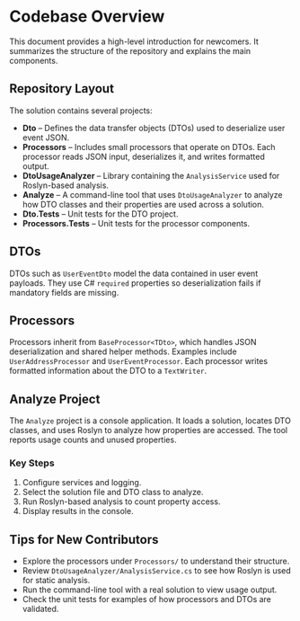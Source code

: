 # Codebase Overview

This document provides a high-level introduction for newcomers. It summarizes the structure of the repository and explains the main components.

## Repository Layout

The solution contains several projects:

- **Dto** – Defines the data transfer objects (DTOs) used to deserialize user event JSON.
- **Processors** – Includes small processors that operate on DTOs. Each processor reads JSON input, deserializes it, and writes formatted output.
- **DtoUsageAnalyzer** – Library containing the `AnalysisService` used for Roslyn-based analysis.
- **Analyze** – A command-line tool that uses `DtoUsageAnalyzer` to analyze how DTO classes and their properties are used across a solution.
- **Dto.Tests** – Unit tests for the DTO project.
- **Processors.Tests** – Unit tests for the processor components.

## DTOs

DTOs such as `UserEventDto` model the data contained in user event payloads. They use C# `required` properties so deserialization fails if mandatory fields are missing.

## Processors

Processors inherit from `BaseProcessor<TDto>`, which handles JSON deserialization and shared helper methods. Examples include `UserAddressProcessor` and `UserEventProcessor`. Each processor writes formatted information about the DTO to a `TextWriter`.

## Analyze Project

The `Analyze` project is a console application. It loads a solution, locates DTO classes, and uses Roslyn to analyze how properties are accessed. The tool reports usage counts and unused properties.

### Key Steps

1. Configure services and logging.
2. Select the solution file and DTO class to analyze.
3. Run Roslyn-based analysis to count property access.
4. Display results in the console.

## Tips for New Contributors

- Explore the processors under `Processors/` to understand their structure.
- Review `DtoUsageAnalyzer/AnalysisService.cs` to see how Roslyn is used for static analysis.
- Run the command-line tool with a real solution to view usage output.
- Check the unit tests for examples of how processors and DTOs are validated.


